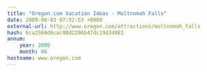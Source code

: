 ```yaml
---
title: "Oregon.com Vacation Ideas - Multnomah Falls"
date: 2008-06-03 07:52:53 +0000
external-url: http://www.oregon.com/attractions/multnomah_falls
hash: 6ca2566d6cac98d2298b47dc19d34981
annum:
    year: 2008
    month: 06
hostname: www.oregon.com
---
```



